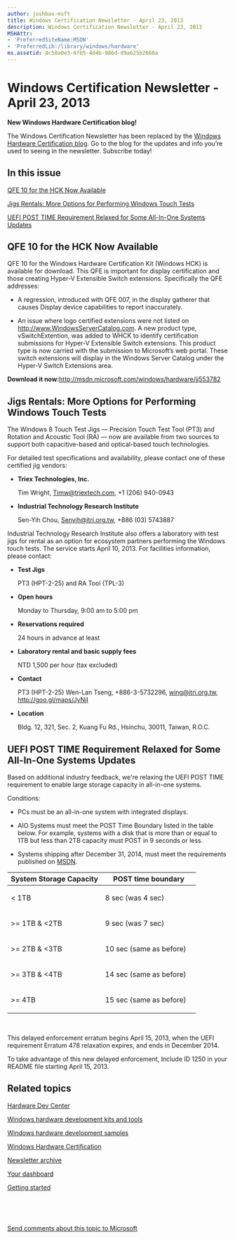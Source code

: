 ```yaml
---
author: joshbax-msft
title: Windows Certification Newsletter - April 23, 2013
description: Windows Certification Newsletter - April 23, 2013
MSHAttr:
- 'PreferredSiteName:MSDN'
- 'PreferredLib:/library/windows/hardware'
ms.assetid: 8c58a0e3-6fb5-4d4b-986d-d9a625b2660a
---
```


# Windows Certification Newsletter - April 23, 2013


**New Windows Hardware Certification blog!**

The Windows Certification Newsletter has been replaced by the [Windows Hardware Certification blog](http://blogs.msdn.com/b/windows_hardware_certification/). Go to the blog for the updates and info you’re used to seeing in the newsletter. Subscribe today!

## In this issue


[QFE 10 for the HCK Now Available](#qfe)

[Jigs Rentals: More Options for Performing Windows Touch Tests](#jigs)

[UEFI POST TIME Requirement Relaxed for Some All-In-One Systems Updates](#posttime)

## <a href="" id="qfe"></a>QFE 10 for the HCK Now Available


QFE 10 for the Windows Hardware Certification Kit (Windows HCK) is available for download. This QFE is important for display certification and those creating Hyper-V Extensible Switch extensions. Specifically the QFE addresses:

-   A regression, introduced with QFE 007, in the display gatherer that causes Display device capabilities to report inaccurately.

-   An issue where logo certified extensions were not listed on <http://www.WindowsServerCatalog.com>. A new product type, vSwitchExtention, was added to WHCK to identify certification submissions for Hyper-V Extensible Switch extensions. This product type is now carried with the submission to Microsoft’s web portal. These switch extensions will display in the Windows Server Catalog under the Hyper-V Switch Extensions area.

**Download it now:**<http://msdn.microsoft.com/windows/hardware/jj553782>

## <a href="" id="jigs"></a>Jigs Rentals: More Options for Performing Windows Touch Tests


The Windows 8 Touch Test Jigs — Precision Touch Test Tool (PT3) and Rotation and Acoustic Tool (RA) — now are available from two sources to support both capacitive-based and optical-based touch technologies.

For detailed test specifications and availability, please contact one of these certified jig vendors:

-   **Triex Technologies, Inc.**

    Tim Wright, Timw@triextech.com, +1 (206) 940-0943

-   **Industrial Technology Research Institute**

    Sen-Yih Chou, Senyih@itri.org.tw, +886 (03) 5743887

Industrial Technology Research Institute also offers a laboratory with test jigs for rental as an option for ecosystem partners performing the Windows touch tests. The service starts April 10, 2013. For facilities information, please contact:

-   **Test Jigs**

    PT3 (HPT-2-25) and RA Tool (TPL-3)

-   **Open hours**

    Monday to Thursday, 9:00 am to 5:00 pm

-   **Reservations required**

    24 hours in advance at least

-   **Laboratory rental and basic supply fees**

    NTD 1,500 per hour (tax excluded)

-   **Contact**

    PT3 (HPT-2-25) Wen-Lan Tseng, +886-3-5732296, wing@itri.org.tw, <http://goo.gl/maps/JyNjI>

-   **Location**

    Bldg. 12, 321, Sec. 2, Kuang Fu Rd., Hsinchu, 30011, Taiwan, R.O.C.

## <a href="" id="posttime"></a>UEFI POST TIME Requirement Relaxed for Some All-In-One Systems Updates


Based on additional industry feedback, we're relaxing the UEFI POST TIME requirement to enable large storage capacity in all-in-one systems.

Conditions:

-   PCs must be an all-in-one system with integrated displays.

-   AIO Systems must meet the POST Time Boundary listed in the table below. For example, systems with a disk that is more than or equal to 1TB but less than 2TB capacity must POST in 9 seconds or less.

-   Systems shipping after December 31, 2014, must meet the requirements published on [MSDN](http://msdn.microsoft.com/).

<table>
<colgroup>
<col width="50%" />
<col width="50%" />
</colgroup>
<thead>
<tr class="header">
<th>System Storage Capacity</th>
<th>POST time boundary</th>
</tr>
</thead>
<tbody>
<tr class="odd">
<td><p>&lt; 1TB</p></td>
<td><p>8 sec (was 4 sec)</p></td>
</tr>
<tr class="even">
<td><p>&gt;= 1TB &amp; &lt;2TB</p></td>
<td><p>9 sec (was 7 sec)</p></td>
</tr>
<tr class="odd">
<td><p>&gt;= 2TB &amp; &lt;3TB</p></td>
<td><p>10 sec (same as before)</p></td>
</tr>
<tr class="even">
<td><p>&gt;= 3TB &amp; &lt;4TB</p></td>
<td><p>14 sec (same as before)</p></td>
</tr>
<tr class="odd">
<td><p>&gt;= 4TB</p></td>
<td><p>15 sec (same as before)</p></td>
</tr>
</tbody>
</table>

 

This delayed enforcement erratum begins April 15, 2013, when the UEFI requirement Erratum 478 relaxation expires, and ends in December 2014.

To take advantage of this new delayed enforcement, Include ID 1250 in your README file starting April 15, 2013.

## Related topics


[Hardware Dev Center](http://msdn.microsoft.com/en-US/windows/hardware/)

[Windows hardware development kits and tools](http://msdn.microsoft.com/windows/hardware/bg127147)

[Windows hardware development samples](http://code.msdn.microsoft.com/windowshardware/)

[Windows Hardware Certification](http://msdn.microsoft.com/en-US/windows/hardware/gg463010)

[Newsletter archive](http://msdn.microsoft.com/library/windows/hardware/dn339175.aspx)

[Your dashboard](https://sysdev.microsoft.com/hardware/member/)

[Getting started](http://msdn.microsoft.com/library/windows/hardware/gg507680/)

 

 

[Send comments about this topic to Microsoft](mailto:wsddocfb@microsoft.com?subject=Documentation%20feedback%20%5Bp_hck\p_hck%5D:%20Windows%20Certification%20Newsletter%20-%20April%2023,%202013%20%20RELEASE:%20%284/27/2016%29&body=%0A%0APRIVACY%20STATEMENT%0A%0AWe%20use%20your%20feedback%20to%20improve%20the%20documentation.%20We%20don't%20use%20your%20email%20address%20for%20any%20other%20purpose,%20and%20we'll%20remove%20your%20email%20address%20from%20our%20system%20after%20the%20issue%20that%20you're%20reporting%20is%20fixed.%20While%20we're%20working%20to%20fix%20this%20issue,%20we%20might%20send%20you%20an%20email%20message%20to%20ask%20for%20more%20info.%20Later,%20we%20might%20also%20send%20you%20an%20email%20message%20to%20let%20you%20know%20that%20we've%20addressed%20your%20feedback.%0A%0AFor%20more%20info%20about%20Microsoft's%20privacy%20policy,%20see%20http://privacy.microsoft.com/default.aspx. "Send comments about this topic to Microsoft")





